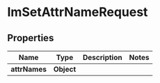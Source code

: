 

# ImSetAttrNameRequest


## Properties

| Name | Type | Description | Notes |
|------------ | ------------- | ------------- | -------------|
|**attrNames** | **Object** |  |  |



